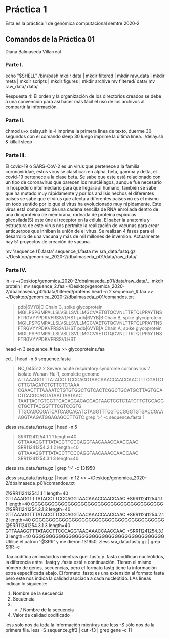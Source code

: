 # Práctica 1
Esta es la práctica 1 de genómica computacional semtre 2020-2 
## Comandos de la Práctica 01
Diana Balmaseda Villarreal

### Parte I.
echo "$SHELL" /bin/bash
mkdir data | mkdir filtered | mkdir raw_data | mkdir meta | mkdir scripts | mkdir figures | mkdir archive
mv filtered/ data/ mv raw_data/ data/

Respuesta 4: El orden y la organización de los directorios creados se debe a una convención para así hacer más fácil el uso de los archivos al compartir la información.

### Parte II.
chmod u+x delay.sh
ls -l
Imprime la primera línea de texto, duerme 30 segundos con el comando sleep 30 luego imprime la última línea.
./delay.sh &
killall sleep

### Parte III.
El covid-19 o SARS-CoV-2 es un virus que pertenece a la familia coronaviridae, estos virus se clasifican en alpha, beta, gamma y delta, el covid-19 pertenece a la clase beta. Se sabe que este está relacionado con un tipo de coronavirus que parecen los murciélagos, aunque fue necesario in hospedero intermediario para que llegara al humano, también se sabe que ha mutado muy rápidamente y por los análisis hechos el diferentes paises se sabe que el virus que afecta a diferentes paises no es el mismo en todo sentido por lo que el virus ha evolucionado muy rápidamente. Este virus está compuesto de una cadena sencilla de RNA enrollada dentro de una dicoproteína de membrana, rodeada de proteína espiculas glicosilada(S) este úne al receptor en la célula.
El saber la anatomía y estructura de este virus nos pertmite la realización de vacunas para crear anticuerpos que inhiban la unión de el virus. Se realizan 4 fases para el desarrollo de una vacuna y más de mil millones de inversión. Actualmente hay 51 proyectos de creación de vacuna. 

mv 'sequence (1).fasta' sequence_1.fasta
mv sra_data.fastq.gz ~/Desktop/genomica_2020-2/dbalmaseda_p01/data/raw_data/

### Parte IV.
ln -s ~/Desktop/genomica_2020-2/dbalmaseda_p01/data/raw_data/...
mkdir protein | mv sequence_2.faa ~/Desktop/genomica_2020-2/dbalmaseda_p01/data/filtered/proteins
head -n 2 sequence_#.faa >> ~/Desktop/genomica_2020-2/dbalmaseda_p01/comandos.txt
>pdb|6VYB|C Chain C, spike glycoprotein
MGILPSPGMPALLSLVSLLSVLLMGCVAETGTQCVNLTTRTQLPPAYTNSFTRGVYYPDKVFRSSVLHST
>pdb|6VYB|B Chain B, spike glycoprotein
MGILPSPGMPALLSLVSLLSVLLMGCVAETGTQCVNLTTRTQLPPAYTNSFTRGVYYPDKVFRSSVLHST
>pdb|6VYB|A Chain A, spike glycoprotein
MGILPSPGMPALLSLVSLLSVLLMGCVAETGTQCVNLTTRTQLPPAYTNSFTRGVYYPDKVFRSSVLHST

head -n 3 sequence_#.faa >> glycoproteins.faa 

cd.. | head -n 5 sequence.fasta
>NC_045512.2 Severe acute respiratory syndrome coronavirus 2 isolate Wuhan-Hu-1, complete genome
ATTAAAGGTTTATACCTTCCCAGGTAACAAACCAACCAACTTTCGATCTCTTGTAGATCTGTTCTCTAAA
CGAACTTTAAAATCTGTGTGGCTGTCACTCGGCTGCATGCTTAGTGCACTCACGCAGTATAATTAATAAC
TAATTACTGTCGTTGACAGGACACGAGTAACTCGTCTATCTTCTGCAGGCTGCTTACGGTTTCGTCCGTG
TTGCAGCCGATCATCAGCACATCTAGGTTTCGTCCGGGTGTGACCGAAAGGTAAGATGGAGAGCCTTGTC
grep '>' -c sequence.fasta 
1

zless sra_data.fasta.gz | head -n 5
>SRR11241254.1.1 1 length=40
GTTAAAGGTTTATACCTTCCCAGGTAACAAACCAACCAAC
>SRR11241254.2.1 2 length=40
GTTAAAGGTTTATACCTTCCCAGGTAACAAACCAACCAAC
>SRR11241254.3.1 3 length=40

zless sra_data.fasta.gz | grep '>' -c 
131950

zless sra_data.fastq.gz | head -n 12 >> ~/Desktop/genomica_2020-2/dbalmaseda_p01/comandos.txt

@SRR11241254.1.1 1 length=40
GTTAAAGGTTTATACCTTCCCAGGTAACAAACCAACCAAC
+SRR11241254.1.1 1 length=40
GGGGGGGGGGGGGGGGGGGGGGGGGGGGGGGGGGGGGGGG
@SRR11241254.2.1 2 length=40
GTTAAAGGTTTATACCTTCCCAGGTAACAAACCAACCAAC
+SRR11241254.2.1 2 length=40
GGGGGGGGGGGGGGGGGGGGGGGGGGGGGGGGGGGGGGGG
@SRR11241254.3.1 3 length=40
GTTAAAGGTTTATACCTTCCCAGGTAACAAACCAACCAAC
+SRR11241254.3.1 3 length=40
GGGGGGGGGGGGGGGGGGGGGGGGGGGGGGGGGGGGGGGG
Utilicé el patrón '@SRR' y me dieron 131950, zless sra_data.fastq.gz | grep SRR -c

.faa codifica aminoácidos mientras que .fastq y .fasta codifican  nucleótidos, la diferencia entre .fastq y .fasta está a continuación.
	Tienen el mismo número de genes, secuencias, pero el formato fastq tiene la información extra especificada abajo.
	El formato .fastq es una extensión al formato fasta pero este nos indica la calidad asociada a cada nucleótido. LAs líneas indican lo siguiente:
1. Nombre de la secuencia
2. Secuencia
3. + / Nombre de la secuencia
4. Valor de calidad codificado

less solo nos da toda la información mientras que less -S sólo nos da la primera fila.
less -S sequence.gff3 | cut -f3 | grep gene -c
11

